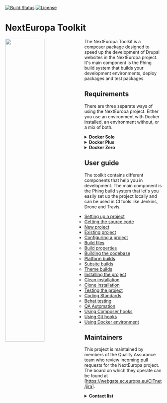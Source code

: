 [![Build Status](https://drone.ne-dev.eu/api/badges/ec-europa/toolkit/status.svg)](https://drone.ne-dev.eu/ec-europa/toolkit) [![License](https://img.shields.io/badge/License-EUPL%201.1-blue.svg)](LICENSE)

# NextEuropa Toolkit
<img align="left" width="50%" src="https://ec.europa.eu/info/sites/info/themes/europa/images/svg/logo/logo--en.svg" />

<p>The NextEuropa Toolkit is a composer package designed to speed up the
development of Drupal websites in the NextEuropa project. It's main component is
the Phing build system that builds your development environments, deploy
packages and test packages.</p>

## Requirements
There are three separate ways of using the NextEuropa project. Either you use an
environment with Docker installed, an environment without, or a mix of both.
  
<details><summary><b>Docker Solo</b></summary>

This requirement for docker only needs to have docker in docker support. The
configuration to accomplish this is complex and if implemented incorrectly can
give you problems. We recommend this approach only for seasond docker users.
<br>*Required components*:
[Docker](https://docs.docker.com/engine/installation/linux/docker-ce/centos/)
</details>
<details><summary><b>Docker Plus</b></summary>

Instead of having the absolute minimal requirement you can install the host
level components Composer and Phing on the non-docker environment. Then this can
spin up the docker containers for you without having to configure a complicated
docker installation.<br>*Required components*:
[Composer](https://getcomposer.org/),
[Phing](https://packagist.org/packages/phing/phing),
[Docker](https://docs.docker.com/engine/installation/linux/docker-ce/centos/)
</details>
<details><summary><b>Docker Zero</b></summary>

If you are not interested in the advantages that the toolkit can give you with
the provided docker images you can keep a normal host only setup. But it is very
much recommended to use docker as it will give you everything you need.
<br>*Required components*:
[Composer](https://getcomposer.org/),
[LAMP Stack](https://www.digitalocean.com/community/tutorials/how-to-install-linux-apache-mysql-php-lamp-stack-on-centos-7)
</details>

## User guide

The toolkit contains different components that help you in development. The main
component is the Phing build system that let's you easily set up the project
locally and can be used in CI tools like Jenkins, Drone and Travis.

- [Setting up a project](/docs/setting-up-project.md#setting-up-project)
    - [Getting the source code](/docs/setting-up-project.md#setting-up-project)
        - [New project](/docs/setting-up-project.md#new-project)
        - [Existing project](/docs/setting-up-project.md#existing-project)
- [Configuring a project](/docs/configuring-project.md#configuring-a-project)
    - [Build files](docs/configuring-project.md#build-files)
    - [Build properties](docs/configuring-project.md#build-properties)
- [Building the codebase]()
    - [Platform builds]()
    - [Subsite builds]()
    - [Theme builds]()
- [Installing the project](/docs/installing-project.md#installing-project)
    - [Clean installation](/docs/installing-project.md#clean-installation)
    - [Clone installation](/docs/installing-project.md#clone-installation)
- [Testing the project](/docs/testing-project.md/#testing-project)
    - [Coding Standards](docs/testing-project.md#coding-standards)
    - [Behat testing](docs/testing-project.md#behat-testing)
    - [QA Automation](docs/testing-project.md#qa-automation)
- [Using Composer hooks](./docs/composer-hooks.md)
- [Using Git hooks](./docs/git-hooks.md)
- [Using Docker environment]()

## Maintainers

This project is maintained by members of the Quality Assurance team who review
incoming pull requests for the NextEuropa project. The board on which they
operate can be found at [https://webgate.ec.europa.eu/CITnet/jira].

<details><summary><b>Contact list</b></summary>

[Alex Verbruggen](verbruggenalex): Maintainer -Quality Assurance
[Joao Santos](jonhy81): Maintainer - Quality Assurance
</details>

[https://webgate.ec.europa.eu/CITnet/jira]: https://webgate.ec.europa.eu/CITnet/jira/secure/RapidBoard.jspa?rapidView=581
[verbruggenalex]: https://github.com/verbruggenalex
[jonhy81]: https://github.com/jonhy81
